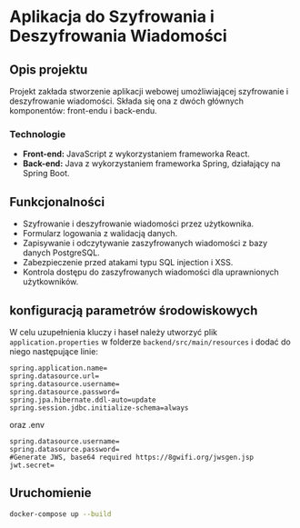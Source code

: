 # Aplikacja do Szyfrowania i Deszyfrowania Wiadomości

## Opis projektu
Projekt zakłada stworzenie aplikacji webowej umożliwiającej szyfrowanie i deszyfrowanie wiadomości. Składa się ona z dwóch głównych komponentów: front-endu i back-endu.

### Technologie
- **Front-end:** JavaScript z wykorzystaniem frameworka React.
- **Back-end:** Java z wykorzystaniem frameworka Spring, działający na Spring Boot.

## Funkcjonalności
- Szyfrowanie i deszyfrowanie wiadomości przez użytkownika.
- Formularz logowania z walidacją danych.
- Zapisywanie i odczytywanie zaszyfrowanych wiadomości z bazy danych PostgreSQL.
- Zabezpieczenie przed atakami typu SQL injection i XSS.
- Kontrola dostępu do zaszyfrowanych wiadomości dla uprawnionych użytkowników.

## konfiguracją parametrów środowiskowych
W celu uzupełnienia kluczy i haseł należy utworzyć plik `application.properties` w folderze `backend/src/main/resources` i dodać do niego następujące linie:
```properties
spring.application.name=
spring.datasource.url=
spring.datasource.username=
spring.datasource.password=
spring.jpa.hibernate.ddl-auto=update
spring.session.jdbc.initialize-schema=always
```
oraz .env
```properties
spring.datasource.username=
spring.datasource.password=
#Generate JWS, base64 required https://8gwifi.org/jwsgen.jsp
jwt.secret=
```

## Uruchomienie
```bash
docker-compose up --build

```
